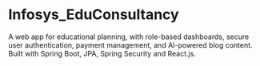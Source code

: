 # Infosys_EduConsultancy
A web app for educational planning, with role-based dashboards, secure user authentication, payment management, and AI-powered blog content. Built with Spring Boot, JPA, Spring Security and React.js.
